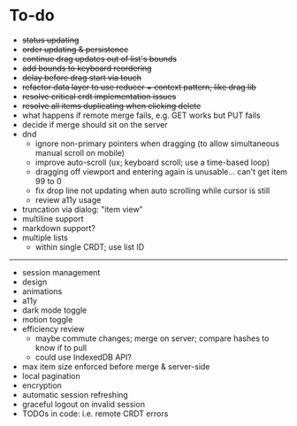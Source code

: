 # To-do

- ~~status updating~~
- ~~order updating & persistence~~
- ~~continue drag updates out of list's bounds~~
- ~~add bounds to keyboard reordering~~
- ~~delay before drag start via touch~~
- ~~refactor data layer to use reducer + context pattern, like drag lib~~
- ~~resolve critical crdt implementation issues~~
- ~~resolve all items duplicating when clicking delete~~
- what happens if remote merge fails, e.g. GET works but PUT fails
- decide if merge should sit on the server
- dnd
  - ignore non-primary pointers when dragging (to allow simultaneous manual scroll on mobile)
  - improve auto-scroll (ux; keyboard scroll; use a time-based loop)
  - dragging off viewport and entering again is unusable... can't get item 99 to 0
  - fix drop line not updating when auto scrolling while cursor is still
  - review a11y usage
- truncation via dialog: "item view"
- multiline support
- markdown support?
- multiple lists
  - within single CRDT; use list ID

---

- session management
- design
- animations
- a11y
- dark mode toggle
- motion toggle
- efficiency review
  - maybe commute changes; merge on server; compare hashes to know if to pull
  - could use IndexedDB API?
- max item size enforced before merge & server-side
- local pagination
- encryption
- automatic session refreshing
- graceful logout on invalid session
- TODOs in code: i.e. remote CRDT errors
